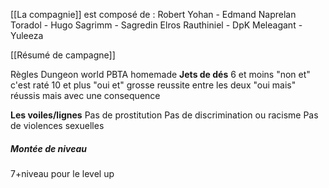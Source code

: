 [[La compagnie]] est composé de :
Robert Yohan - Edmand
Naprelan Toradol - Hugo
Sagrimm - Sagredin
Elros Rauthiniel - DpK
Meleagant - Yuleeza

[[Résumé de campagne]]

Règles Dungeon world PBTA homemade
**Jets de dés**
6 et moins "non et" c'est raté 
10 et plus "oui et" grosse reussite 
entre les deux "oui mais" réussis mais avec une consequence

**Les voiles/lignes**
Pas de prostitution
Pas de discrimination ou racisme
Pas de violences sexuelles

##### Montée de niveau
7+niveau pour le level up
